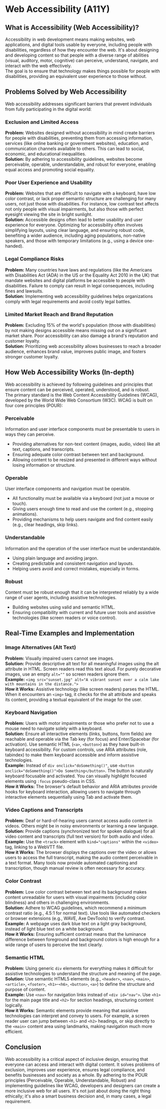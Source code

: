 # Web Accessibility (A11Y)

## What is Accessibility (Web Accessibility)?
Accessibility in web development means making websites, web applications, and digital tools usable by everyone, including people with disabilities, regardless of how they encounter the web. It's about designing and developing content so that people with a diverse range of abilities (visual, auditory, motor, cognitive) can perceive, understand, navigate, and interact with the web effectively.  
The goal is to ensure that technology makes things possible for people with disabilities, providing an equivalent user experience to those without. 

## Problems Solved by Web Accessibility

Web accessibility addresses significant barriers that prevent individuals from fully participating in the digital world:

### Exclusion and Limited Access
**Problem:** Websites designed without accessibility in mind create barriers for people with disabilities, preventing them from accessing information, services (like online banking or government websites), education, and communication channels available to others. This can lead to social, economic, and educational inequalities.  
**Solution:** By adhering to accessibility guidelines, websites become perceivable, operable, understandable, and robust for everyone, enabling equal access and promoting social equality.

### Poor User Experience and Usability
**Problem:** Websites that are difficult to navigate with a keyboard, have low color contrast, or lack proper semantic structure are challenging for many users, not just those with disabilities. For instance, low contrast text affects not only people with visual impairments, but also those with perfect eyesight viewing the site in bright sunlight.  
**Solution:** Accessible designs often lead to better usability and user experience for everyone. Optimizing for accessibility often involves simplifying layouts, using clear language, and ensuring robust code, benefiting a wider audience, including aging populations, non-native speakers, and those with temporary limitations (e.g., using a device one-handed).

### Legal Compliance Risks
**Problem:** Many countries have laws and regulations (like the Americans with Disabilities Act (ADA) in the US or the Equality Act 2010 in the UK) that mandate websites and digital platforms be accessible to people with disabilities. Failure to comply can result in legal consequences, including fines and lawsuits.  
**Solution:** Implementing web accessibility guidelines helps organizations comply with legal requirements and avoid costly legal battles.

### Limited Market Reach and Brand Reputation
**Problem:** Excluding 15% of the world's population (those with disabilities) by not making designs accessible means missing out on a significant market share. Poor accessibility can also damage a brand's reputation and customer loyalty.  
**Solution:** Prioritizing web accessibility allows businesses to reach a broader audience, enhances brand value, improves public image, and fosters stronger customer loyalty. 

## How Web Accessibility Works (In-depth)
Web accessibility is achieved by following guidelines and principles that ensure content can be perceived, operated, understood, and is robust.  
The primary standard is the Web Content Accessibility Guidelines (WCAG), developed by the World Wide Web Consortium (W3C). WCAG is built on four core principles (POUR): 

### Perceivable
Information and user interface components must be presentable to users in ways they can perceive.
- Providing alternatives for non-text content (images, audio, video) like alt text, captions, and transcripts.
- Ensuring adequate color contrast between text and background.
- Allowing content to be resized and presented in different ways without losing information or structure.

### Operable
User interface components and navigation must be operable.
- All functionality must be available via a keyboard (not just a mouse or touch).
- Giving users enough time to read and use the content (e.g., stopping animations).
- Providing mechanisms to help users navigate and find content easily (e.g., clear headings, skip links).

### Understandable
Information and the operation of the user interface must be understandable.
- Using plain language and avoiding jargon.
- Creating predictable and consistent navigation and layouts.
- Helping users avoid and correct mistakes, especially in forms.

### Robust
Content must be robust enough that it can be interpreted reliably by a wide range of user agents, including assistive technologies.
- Building websites using valid and semantic HTML.
- Ensuring compatibility with current and future user tools and assistive technologies (like screen readers or voice control). 

## Real-Time Examples and Implementation

### Image Alternatives (Alt Text)
**Problem:** Visually impaired users cannot see images.  
**Solution:** Provide descriptive alt text for all meaningful images using the alt attribute in HTML. Screen readers read this text aloud. For purely decorative images, use an empty `alt=""` so screen readers ignore them.  
**Example:** `<img src="sunset.jpg" alt="A vibrant sunset over a calm lake with mountains in the distance.">`  
**How it Works:** Assistive technology (like screen readers) parses the HTML. When it encounters an `<img>` tag, it checks for the alt attribute and speaks its content, providing a textual equivalent of the image for the user.

### Keyboard Navigation
**Problem:** Users with motor impairments or those who prefer not to use a mouse need to navigate solely with a keyboard.  
**Solution:** Ensure all interactive elements (links, buttons, form fields) are reachable and operable via the Tab key (for focus) and Enter/Spacebar (for activation). Use semantic HTML (`<a>`, `<button>`) as they have built-in keyboard accessibility. For custom controls, use ARIA attributes (role, tabindex) to make them keyboard accessible and inform assistive technologies.  
**Example:** Instead of `div onclick="doSomething()"`, use `<button onclick="doSomething()">Do Something</button>`. The button is naturally keyboard focusable and activated. You can visually highlight focused elements using `:focus` pseudo-class in CSS.  
**How it Works:** The browser's default behavior and ARIA attributes provide hooks for keyboard interaction, allowing users to navigate through interactive elements sequentially using Tab and activate them.

### Video Captions and Transcripts
**Problem:** Deaf or hard-of-hearing users cannot access audio content in videos. Others might be in noisy environments or learning a new language.  
**Solution:** Provide captions (synchronized text for spoken dialogue) for all video content and transcripts (full text version) for both audio and video.  
**Example:** Use the `<track>` element with `kind="captions"` within the `<video>` tag, linking to a WebVTT file.  
**How it Works:** The browser displays the captions over the video or allows users to access the full transcript, making the audio content perceivable in a text format. Many tools now provide automated captioning and transcription, though manual review is often necessary for accuracy.

### Color Contrast
**Problem:** Low color contrast between text and its background makes content unreadable for users with visual impairments (including color blindness) and others in challenging environments.  
**Solution:** Adhere to WCAG guidelines, which recommend a minimum contrast ratio (e.g., 4.5:1 for normal text). Use tools like automated checkers or browser extensions (e.g., WAVE, Axe DevTools) to verify contrast.  
**Example:** A webpage uses dark blue text on a light gray background, instead of light blue text on a white background.  
**How it Works:** Ensuring sufficient contrast means that the luminance difference between foreground and background colors is high enough for a wide range of users to perceive the text clearly.

### Semantic HTML
**Problem:** Using generic `div` elements for everything makes it difficult for assistive technologies to understand the structure and meaning of the page.  
**Solution:** Use semantic HTML5 elements (e.g., `<header>`, `<nav>`, `<main>`, `<article>`, `<footer>`, `<h1>`-`<h6>`, `<button>`, `<a>`) to define the structure and purpose of content.  
**Example:** Use `<nav>` for navigation links instead of `<div id="nav">`. Use `<h1>` for the main page title and `<h2>` for section headings, structuring content logically.  
**How it Works:** Semantic elements provide meaning that assistive technologies can interpret and convey to users. For example, a screen reader user can jump between `<h1>` and `<h2>` headings, or skip directly to the `<main>` content area using landmarks, making navigation much more efficient. 

## Conclusion
Web accessibility is a critical aspect of inclusive design, ensuring that everyone can access and interact with digital content. It solves problems of exclusion, improves user experience, ensures legal compliance, and benefits businesses and society as a whole. By adhering to the POUR principles (Perceivable, Operable, Understandable, Robust) and implementing guidelines like WCAG, developers and designers can create a more inclusive web for all users. It's not just about doing the right thing ethically; it's also a smart business decision and, in many cases, a legal requirement.
